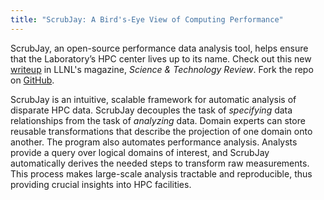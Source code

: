 ```yaml
---
title: "ScrubJay: A Bird's-Eye View of Computing Performance"
---
```


ScrubJay, an open-source performance data analysis tool, helps ensure that the Laboratory’s HPC center lives up to its name. Check out this new [writeup](https://str.llnl.gov/2018-10/gimenez) in LLNL's magazine, *Science & Technology Review*. Fork the repo on [GitHub](https://github.com/LLNL/ScrubJay).

ScrubJay is an intuitive, scalable framework for automatic analysis of disparate HPC data. ScrubJay decouples the task of *specifying* data relationships from the task of *analyzing* data. Domain experts can store reusable transformations that describe the projection of one domain onto another. The program also automates performance analysis. Analysts provide a query over logical domains of interest, and ScrubJay automatically derives the needed steps to transform raw measurements. This process makes large-scale analysis tractable and reproducible, thus providing crucial insights into HPC facilities.
